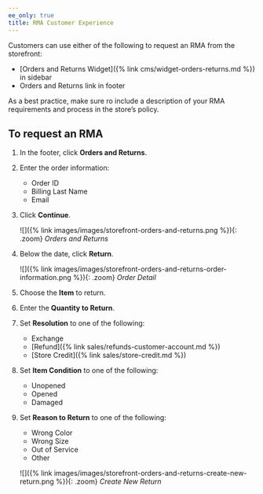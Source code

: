 ```yaml
---
ee_only: true
title: RMA Customer Experience
---
```


Customers can use either of the following to request an RMA from the storefront:

- [Orders and Returns Widget]({% link cms/widget-orders-returns.md %}) in sidebar
- Orders and Returns link in footer

As a best practice, make sure ro include a description of your RMA requirements and process in the store’s policy.

## To request an RMA

1. In the footer, click **Orders and Returns**.

1. Enter the order information:

    - Order ID
    - Billing Last Name
    - Email

1. Click **Continue**.

    ![]({% link images/images/storefront-orders-and-returns.png %}){: .zoom}
    _Orders and Returns_

1. Below the date, click **Return**.

    ![]({% link images/images/storefront-orders-and-returns-order-information.png %}){: .zoom}
    _Order Detail_

1. Choose the **Item** to return.

1. Enter the **Quantity to Return**.

1. Set **Resolution** to one of the following:

    - Exchange
    - [Refund]({% link sales/refunds-customer-account.md %})
    - [Store Credit]({% link sales/store-credit.md %})

1. Set **Item Condition** to one of the following:

    - Unopened
    - Opened
    - Damaged

1. Set **Reason to Return** to one of the following:

    - Wrong Color
    - Wrong Size
    - Out of Service
    - Other

    ![]({% link images/images/storefront-orders-and-returns-create-new-return.png %}){: .zoom}
    _Create New Return_
